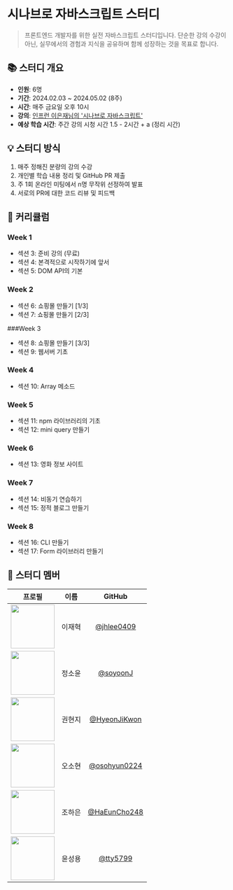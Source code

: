 # 시나브로 자바스크립트 스터디

> 프론트엔드 개발자를 위한 실전 자바스크립트 스터디입니다.
> 단순한 강의 수강이 아닌, 실무에서의 경험과 지식을 공유하며 함께 성장하는 것을 목표로 합니다.

## 📚 스터디 개요

- **인원**: 6명
- **기간**: 2024.02.03 ~ 2024.05.02 (8주)
- **시간**: 매주 금요일 오후 10시
- **강의**: [인프런 이은재님의 '시나브로 자바스크립트'](https://www.inflearn.com/course/%EC%8B%9C%EB%82%98%EB%B8%8C%EB%A1%9C-%EC%9E%90%EB%B0%94%EC%8A%A4%ED%81%AC%EB%A6%BD%ED%8A%B8)
- **예상 학습 시간**: 주간 강의 시청 시간 1.5 - 2시간 + a (정리 시간)

## 💡 스터디 방식

1. 매주 정해진 분량의 강의 수강
2. 개인별 학습 내용 정리 및 GitHub PR 제출
3. 주 1회 온라인 미팅에서 n명 무작위 선정하여 발표
4. 서로의 PR에 대한 코드 리뷰 및 피드백

## 📅 커리큘럼

### Week 1

- 섹션 3: 준비 강의 (무료)
- 섹션 4: 본격적으로 시작하기에 앞서
- 섹션 5: DOM API의 기본

### Week 2

- 섹션 6: 쇼핑몰 만들기 [1/3]
- 섹션 7: 쇼핑몰 만들기 [2/3]

###Week 3

- 섹션 8: 쇼핑몰 만들기 [3/3]
- 섹션 9: 웹서버 기초

### Week 4

- 섹션 10: Array 메소드

### Week 5

- 섹션 11: npm 라이브러리의 기초
- 섹션 12: mini query 만들기

### Week 6

- 섹션 13: 영화 정보 사이트

### Week 7

- 섹션 14: 비동기 연습하기
- 섹션 15: 정적 블로그 만들기

### Week 8

- 섹션 16: CLI 만들기
- 섹션 17: Form 라이브러리 만들기

## 👥 스터디 멤버

|                                      프로필                                       |  이름  |                     GitHub                     |
| :-------------------------------------------------------------------------------: | :----: | :--------------------------------------------: |
|           <img src="https://github.com/jhlee0409.png" width="100px" />            | 이재혁 |   [@jhlee0409](https://github.com/jhlee0409)   |
| <img src="https://avatars.githubusercontent.com/u/96245651?v=4" width="100px" />  | 정소윤 |     [@soyoonJ](https://github.com/soyoonJ)     |
| <img src="https://avatars.githubusercontent.com/u/115684216?v=4" width="100px" /> | 권현지 | [@HyeonJiKwon](https://github.com/HyeonJiKwon) |
| <img src="https://avatars.githubusercontent.com/u/53892427?v=4" width="100px" />  | 오소현 | [@osohyun0224](https://github.com/osohyun0224) |
| <img src="https://avatars.githubusercontent.com/u/83346518?v=4" width="100px" />  | 조하은 | [@HaEunCho248](https://github.com/HaEunCho248) |
| <img src="https://avatars.githubusercontent.com/u/101077946?v=4" width="100px" /> | 윤성용 |     [@tty5799](https://github.com/tty5799)     |
